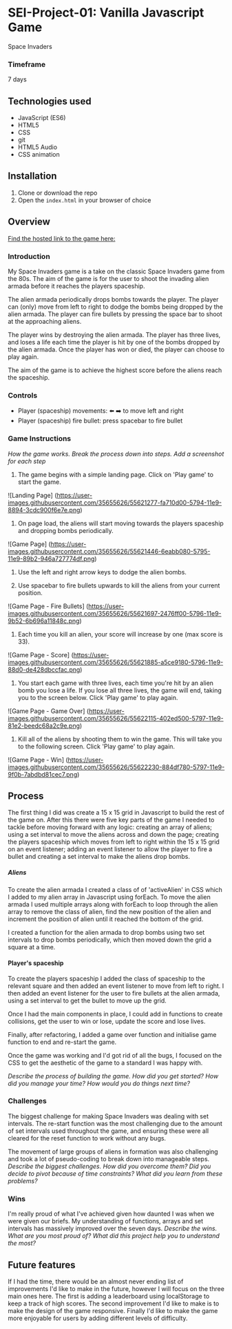 # SEI-Project-01: Vanilla Javascript Game
Space Invaders

### Timeframe
7 days

## Technologies used

* JavaScript (ES6)
* HTML5
* CSS
* git
* HTML5 Audio
* CSS animation

## Installation

1. Clone or download the repo
1. Open the `index.html` in your browser of choice

## Overview

[Find the hosted link to the game here:](https://emma3333.github.io/SEI-Project-01/)

### Introduction
My Space Invaders game is a take on the classic Space Invaders game from the 80s. The aim of the game is for the user to shoot the invading alien armada before it reaches the players spaceship.

The alien armada periodically drops bombs towards the player. The player can (only) move from left to right to dodge the bombs being dropped by the alien armada. The player can fire bullets by pressing the space bar to shoot at the approaching aliens.

The player wins by destroying the alien armada. The player has three lives, and loses a life each time the player is hit by one of the bombs dropped by the alien armada. Once the player has won or died, the player can choose to play again.

The aim of the game is to achieve the highest score before the aliens reach the spaceship.

### Controls

* Player (spaceship) movements: :arrow_left: :arrow_right: to move left and right
* Player (spaceship) fire bullet: press spacebar to fire bullet

### Game Instructions
_How the game works. Break the process down into steps. Add a screenshot for each step_

1. The game begins with a simple landing page. Click on 'Play game' to start the game.

![Landing Page] (https://user-images.githubusercontent.com/35655626/55621277-fa710d00-5794-11e9-8894-3cdc900f6e7e.png)

1. On page load, the aliens will start moving towards the players spaceship and dropping bombs periodically.

![Game Page] (https://user-images.githubusercontent.com/35655626/55621446-6eabb080-5795-11e9-89b2-946a727774df.png)

1. Use the left and right arrow keys to dodge the alien bombs.

1. Use spacebar to fire bullets upwards to kill the aliens from your current position.

![Game Page - Fire Bullets] (https://user-images.githubusercontent.com/35655626/55621697-2476ff00-5796-11e9-9b52-6b696a11848c.png)

1. Each time you kill an alien, your score will increase by one (max score is 33).

![Game Page - Score] (https://user-images.githubusercontent.com/35655626/55621885-a5ce9180-5796-11e9-88d0-de428dbccfac.png)

1. You start each game with three lives, each time you're hit by an alien bomb you lose a life. If you lose all three lives, the game will end, taking you to the screen below. Click 'Play game' to play again.

![Game Page - Game Over] (https://user-images.githubusercontent.com/35655626/55622115-402ed500-5797-11e9-81e2-beedc68a2c9e.png)

1. Kill all of the aliens by shooting them to win the game. This will take you to the following screen. Click 'Play game' to play again.

![Game Page - Win] (https://user-images.githubusercontent.com/35655626/55622230-884df780-5797-11e9-9f0b-7abdbd81cec7.png)


## Process
The first thing I did was create a 15 x 15 grid in Javascript to build the rest of the game on. After this there were five key parts of the game I needed to tackle before moving forward with any logic: creating an array of aliens; using a set interval to move the aliens across and down the page; creating the players spaceship which moves from left to right within the 15 x 15 grid on an event listener; adding an event listener to allow the player to fire a bullet and creating a set interval to make the aliens drop bombs.

##### Aliens
To create the alien armada I created a class of of 'activeAlien' in CSS which I added to my alien array in Javascript using forEach. To move the alien armada I used multiple arrays along with forEach to loop through the alien array to remove the class of alien, find the new position of the alien and increment the position of alien until it reached the bottom of the grid.

I created a function for the alien armada to drop bombs using two set intervals to drop bombs periodically, which then moved down the grid a square at a time.

#### Player's spaceship
To create the players spaceship I added the class of spaceship to the relevant square and then added an event listener to move from left to right. I then added an event listener for the user to fire bullets at the alien armada, using a set interval to get the bullet to move up the grid.

Once I had the main components in place, I could add in functions to create collisions, get the user to win or lose, update the score and lose lives.

Finally, after refactoring, I added a game over function and initialise game function to end and re-start the game.

Once the game was working and I'd got rid of all the bugs, I focused on the CSS to get the aesthetic of the game to a standard I was happy with.

_Describe the process of building the game. How did you get started? How did you manage your time? How would you do things next time?_

### Challenges
The biggest challenge for making Space Invaders was dealing with set intervals. The re-start function was the most challenging due to the amount of set intervals used throughout the game, and ensuring these were all cleared for the reset function to work without any bugs.

The movement of large groups of aliens in formation was also challenging and took a lot of pseudo-coding to break down into manageable steps.
_Describe the biggest challenges. How did you overcome them? Did you decide to pivot because of time constraints? What did you learn from these problems?_

### Wins
I'm really proud of what I've achieved given how daunted I was when we were given our briefs. My understanding of functions, arrays and set intervals has massively improved over the seven days.
_Describe the wins. What are you most proud of? What did this project help you to understand the most?_

## Future features
If I had the time, there would be an almost never ending list of improvements I'd like to make in the future, however I will focus on the three main ones here. The first is adding a leaderboard using localStorage to keep a track of high scores. The second improvement I'd like to make is to make the design of the game responsive. Finally I'd like to make the game more enjoyable for users by adding different levels of difficulty.
